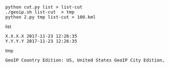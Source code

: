 <pre>
python cut.py list > list-cut
./geoip.sh list-cut  > tmp
python 2.py tmp list-cut > 100.kml
</pre>

list
<pre>
X.X.X.X	2017-11-23 12:26:35
Y.Y.Y.Y	2017-11-23 12:26:35
</pre>

tmp
<pre>
GeoIP Country Edition: US, United States GeoIP City Edition, Rev 1: US, TX, Texas, Houston, 77072, 29.699699, -95.585899, 618, 281 GeoIP ASNum Edition: IP Address not found,X.X.X.X
</pre>
